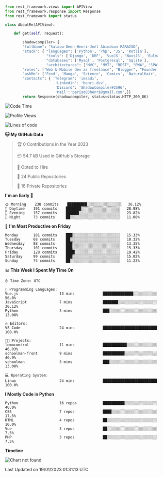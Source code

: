 ###
```python
from rest_framework.views import APIView
from rest_framework.response import Response
from rest_framework import status

class AboutMe(APIView):

    def get(self, request):

        shadowcompiler= {
        "fullName": "Salaou-Deen Henri-Joël Abiodoun PARAISO",
        "stack": { "languages": ['Python', 'Php', 'JS', 'Kotlin'],
                   "tools": ['Django', 'DRF', 'VueJS', 'NuxtJS', 'Bulma', 'Beufy'],
                   "databases": ['Mysql', 'Postgresql', 'Sqlite'],
                   "architectures": ["MVC", "MVT", "REST", "PWA", "SPA"]},        
        "roles": ["Web & Mobile dev as freelance", "Blogger", "Founder at @henrid3v", "Mentor"],
        "askMe": ['Food', 'Manga', 'Science', 'Comics', 'NaturalHair', 'Photography', 'Tech', 'Programming'],
        "contacts": { 'Telegram': 'imsadi',
                       'Linkedin': 'henri-dev',
                       'Discord': 'ShadowCompiler#2596',
                       'Mail':'pariso03henri@gmail.com',}}
        return Response(shadowcompiler, status=status.HTTP_200_OK)

```                    

<!--START_SECTION:waka-->
![Code Time](http://img.shields.io/badge/Code%20Time-426%20hrs%2010%20mins-blue)

![Profile Views](http://img.shields.io/badge/Profile%20Views-0-blue)

![Lines of code](https://img.shields.io/badge/From%20Hello%20World%20I%27ve%20Written-77%20Thousand%20lines%20of%20code-blue)

**🐱 My GitHub Data** 

> 🏆 0 Contributions in the Year 2023
 > 
> 📦 54.7 kB Used in GitHub's Storage 
 > 
> 💼 Opted to Hire
 > 
> 📜 24 Public Repositories 
 > 
> 🔑 16 Private Repositories  
 > 
**I'm an Early 🐤** 

```text
🌞 Morning    238 commits    █████████░░░░░░░░░░░░░░░░   36.12% 
🌆 Daytime    191 commits    ███████░░░░░░░░░░░░░░░░░░   28.98% 
🌃 Evening    157 commits    ██████░░░░░░░░░░░░░░░░░░░   23.82% 
🌙 Night      73 commits     ██░░░░░░░░░░░░░░░░░░░░░░░   11.08%

```
📅 **I'm Most Productive on Friday** 

```text
Monday       101 commits    ███░░░░░░░░░░░░░░░░░░░░░░   15.33% 
Tuesday      68 commits     ██░░░░░░░░░░░░░░░░░░░░░░░   10.32% 
Wednesday    88 commits     ███░░░░░░░░░░░░░░░░░░░░░░   13.35% 
Thursday     101 commits    ███░░░░░░░░░░░░░░░░░░░░░░   15.33% 
Friday       128 commits    ████░░░░░░░░░░░░░░░░░░░░░   19.42% 
Saturday     99 commits     ███░░░░░░░░░░░░░░░░░░░░░░   15.02% 
Sunday       74 commits     ██░░░░░░░░░░░░░░░░░░░░░░░   11.23%

```


📊 **This Week I Spent My Time On** 

```text
⌚︎ Time Zone: UTC

💬 Programming Languages: 
Vue.js                   13 mins             ██████████████░░░░░░░░░░░   56.8% 
JavaScript               7 mins              ███████░░░░░░░░░░░░░░░░░░   30.12% 
Python                   3 mins              ███░░░░░░░░░░░░░░░░░░░░░░   13.08%

🔥 Editors: 
VS Code                  24 mins             █████████████████████████   100.0%

🐱‍💻 Projects: 
lemocontrol              11 mins             ███████████░░░░░░░░░░░░░░   46.03% 
schoolman-front          9 mins              ██████████░░░░░░░░░░░░░░░   40.9% 
schoolman                3 mins              ███░░░░░░░░░░░░░░░░░░░░░░   13.08%

💻 Operating System: 
Linux                    24 mins             █████████████████████████   100.0%

```

**I Mostly Code in Python** 

```text
Python                   16 repos            ██████████░░░░░░░░░░░░░░░   40.0% 
CSS                      7 repos             ████░░░░░░░░░░░░░░░░░░░░░   17.5% 
HTML                     4 repos             ██░░░░░░░░░░░░░░░░░░░░░░░   10.0% 
Vue                      3 repos             ██░░░░░░░░░░░░░░░░░░░░░░░   7.5% 
PHP                      3 repos             ██░░░░░░░░░░░░░░░░░░░░░░░   7.5%

```


**Timeline**

![Chart not found](https://raw.githubusercontent.com/shadowcompiler/shadowcompiler/main/charts/bar_graph.png) 


 Last Updated on 19/01/2023 01:31:13 UTC
<!--END_SECTION:waka-->
